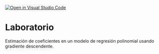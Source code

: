 [![Open in Visual Studio Code](https://classroom.github.com/assets/open-in-vscode-718a45dd9cf7e7f842a935f5ebbe5719a5e09af4491e668f4dbf3b35d5cca122.svg)](https://classroom.github.com/online_ide?assignment_repo_id=12651574&assignment_repo_type=AssignmentRepo)
# Laboratorio

Estimación de coeficientes en un modelo de regresión polinomial usando gradiente descendente.
